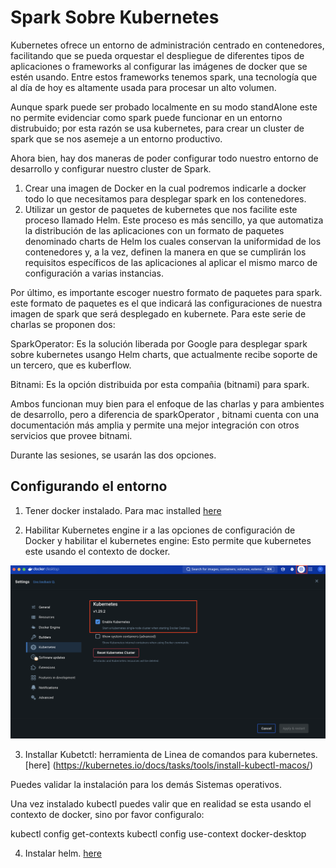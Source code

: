 # Spark Sobre Kubernetes

Kubernetes ofrece un entorno de administración centrado en contenedores, facilitando que se pueda orquestar el despliegue de diferentes tipos de aplicaciones o frameworks al configurar las imágenes de docker que se estén usando. Entre estos frameworks tenemos spark, una tecnología que al día de hoy es altamente usada para procesar un alto volumen.

Aunque spark puede ser probado localmente en su modo standAlone este no permite evidenciar como spark puede funcionar en un entorno distrubuido; por esta razón se usa kubernetes, para crear un cluster de spark que se nos asemeje a un entorno productivo.

Ahora bien, hay dos maneras de poder configurar todo nuestro entorno de desarrollo y configurar nuestro cluster de Spark.


1. Crear una imagen de Docker en la cual podremos indicarle a docker todo lo que necesitamos para desplegar spark en los contenedores.
2. Utilizar un gestor de paquetes de kubernetes que nos facilite este proceso llamado Helm. Este proceso es más sencillo, ya que automatiza la distribución de las aplicaciones con un formato de paquetes denominado charts de Helm los cuales conservan la uniformidad de los contenedores y, a la vez, definen la manera en que se cumplirán los requisitos específicos de las aplicaciones al aplicar el mismo marco de configuración a varias instancias.

Por último, es importante escoger nuestro formato de paquetes para spark. este formato de paquetes es el que indicará las configuraciones de nuestra imagen de spark que será desplegado en kubernete. Para este serie de charlas se proponen dos:

SparkOperator: Es la solución liberada por Google para desplegar spark sobre kubernetes usango Helm charts, que actualmente recibe soporte de un tercero, que es kuberflow.

Bitnami: Es la opción distribuida por esta compañia (bitnami) para spark.

Ambos funcionan muy bien para el enfoque de las charlas y para ambientes de desarrollo, pero a diferencia de sparkOperator , bitnami cuenta con una documentación más amplia y permite una mejor integración con otros servicios que provee bitnami.

Durante las sesiones, se usarán las dos opciones.

## Configurando el entorno

1. Tener docker instalado. Para mac installed [here](https://docs.docker.com/desktop/install/mac-install/)

2. Habilitar Kubernetes engine
ir a las opciones de configuración de Docker y habilitar el kubernetes engine: Esto permite que kubernetes este usando el contexto de docker.

![Kubernetes in Docker](docs/enable_kubernetes.png)

3. Installar Kubetctl: herramienta de Linea de comandos para kubernetes.
[here] (https://kubernetes.io/docs/tasks/tools/install-kubectl-macos/)

Puedes validar la instalación para los demás Sistemas operativos.

Una vez instalado kubectl puedes valir que en realidad se esta usando el contexto de docker, sino por favor configuralo:

kubectl config get-contexts
kubectl config use-context docker-desktop

4. Instalar helm. 
[here](https://helm.sh/docs/intro/install/)

